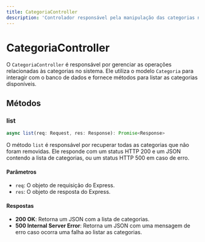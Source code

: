 ```yaml
---
title: CategoriaController
description: 'Controlador responsável pela manipulação das categorias no sistema.'
---
```


# CategoriaController

O `CategoriaController` é responsável por gerenciar as operações relacionadas às categorias no sistema. Ele utiliza o modelo `Categoria` para interagir com o banco de dados e fornece métodos para listar as categorias disponíveis.

## Métodos

### list

```typescript
async list(req: Request, res: Response): Promise<Response>
```

O método `list` é responsável por recuperar todas as categorias que não foram removidas. Ele responde com um status HTTP 200 e um JSON contendo a lista de categorias, ou um status HTTP 500 em caso de erro.

#### Parâmetros

- `req`: O objeto de requisição do Express.
- `res`: O objeto de resposta do Express.

#### Respostas

- **200 OK**: Retorna um JSON com a lista de categorias.
- **500 Internal Server Error**: Retorna um JSON com uma mensagem de erro caso ocorra uma falha ao listar as categorias.